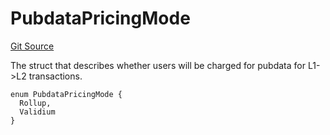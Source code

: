 # PubdataPricingMode
[Git Source](https://github.com/matter-labs/zksync-contracts/blob/c6e73735b89a4b474234f6471e326125c9069f15/contracts/l1-contracts/state-transition/chain-deps/ZKChainStorage.sol)

The struct that describes whether users will be charged for pubdata for L1->L2 transactions.


```solidity
enum PubdataPricingMode {
  Rollup,
  Validium
}
```

